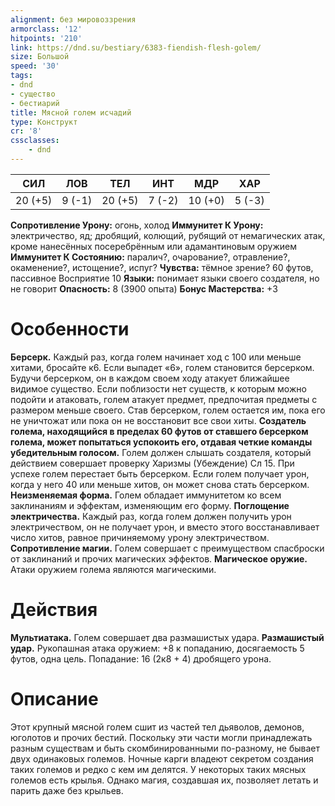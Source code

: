 ```yaml
---
alignment: без мировоззрения
armorclass: '12'
hitpoints: '210'
link: https://dnd.su/bestiary/6383-fiendish-flesh-golem/
size: Большой
speed: '30'
tags:
- dnd
- существо
- бестиарий
title: Мясной голем исчадий
type: Конструкт
cr: '8'
cssclasses:
    - dnd
---
```



| СИЛ | ЛОВ | ТЕЛ | ИНТ | МДР | ХАР |
|---|---|---|---|---|---|
| 20 (+5) | 9 (-1) | 20 (+5) | 7 (-2) | 10 (+0) | 5 (-3) |
**Сопротивление Урону:** огонь, холод
**Иммунитет К Урону:** электричество, яд; дробящий, колющий, рубящий от немагических атак, кроме нанесённых посеребрённым или адамантиновым оружием
**Иммунитет К Состоянию:** паралич?, очарование?, отравление?, окаменение?, истощение?, испуг?
**Чувства:** тёмное зрение? 60 футов, пассивное Восприятие 10
**Языки:** понимает языки своего создателя, но не говорит
**Опасность:** 8 (3900 опыта)
**Бонус Мастерства:** +3


# Особенности
**Берсерк.** Каждый раз, когда голем начинает ход с 100 или меньше хитами, бросайте к6. Если выпадет «6», голем становится берсерком. Будучи берсерком, он в каждом своем ходу атакует ближайшее видимое существо. Если поблизости нет существ, к которым можно подойти и атаковать, голем атакует предмет, предпочитая предметы с размером меньше своего. Став берсерком, голем остается им, пока его не уничтожат или пока он не восстановит все свои хиты.
**Создатель голема, находящийся в пределах 60 футов от ставшего берсерком голема, может попытаться успокоить его, отдавая четкие команды убедительным голосом.** Голем должен слышать создателя, который действием совершает проверку Харизмы (Убеждение) Сл 15. При успехе голем перестает быть берсерком. Если голем получает урон, когда у него 40 или меньше хитов, он может снова стать берсерком.
**Неизменяемая форма.** Голем обладает иммунитетом ко всем заклинаниям и эффектам, изменяющим его форму.
**Поглощение электричества.** Каждый раз, когда голем должен получить урон электричеством, он не получает урон, и вместо этого восстанавливает число хитов, равное причиняемому урону электричеством.
**Сопротивление магии.** Голем совершает с преимуществом спасброски от заклинаний и прочих магических эффектов.
**Магическое оружие.** Атаки оружием голема являются магическими.


# Действия
**Мультиатака.** Голем совершает два размашистых удара.
**Размашистый удар.** Рукопашная атака оружием: +8 к попаданию, досягаемость 5 футов, одна цель. Попадание: 16 (2к8 + 4) дробящего урона.


# Описание
Этот крупный мясной голем сшит из частей тел дьяволов, демонов, юголотов и прочих бестий. Поскольку эти части могли принадлежать разным существам и быть скомбинированными по-разному, не бывает двух одинаковых големов. Ночные карги владеют секретом создания таких големов и редко с кем им делятся. У некоторых таких мясных големов есть крылья. Однако магия, создавшая их, позволяет летать и парить даже без крыльев.